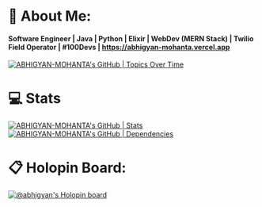 # 💫 About Me:

#### Software Engineer | Java | Python | Elixir | WebDev (MERN Stack) | Twilio Field Operator | #100Devs | https://abhigyan-mohanta.vercel.app
[![ABHIGYAN-MOHANTA's GitHub | Topics Over Time](https://stats.quine.sh/ABHIGYAN-MOHANTA/topics-over-time?theme=dark)](https://quine.sh?utm_source=widgets&utm_campaign=ABHIGYAN-MOHANTA)

# 💻 Stats
[![ABHIGYAN-MOHANTA's GitHub | Stats](https://stats.quine.sh/ABHIGYAN-MOHANTA/github?theme=dark)](https://quine.sh?utm_source=widgets&utm_campaign=ABHIGYAN-MOHANTA)
[![ABHIGYAN-MOHANTA's GitHub | Dependencies](https://stats.quine.sh/ABHIGYAN-MOHANTA/dependencies?theme=dark)](https://quine.sh?utm_source=widgets&utm_campaign=ABHIGYAN-MOHANTA)

# 📋 Holopin Board:

[![@abhigyan's Holopin board](https://holopin.me/abhigyan)](https://holopin.io/@abhigyan)


